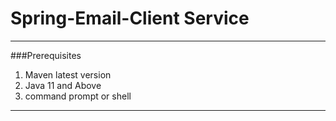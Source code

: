 # Spring-Email-Client Service

---
###Prerequisites

1. Maven latest version
2. Java 11 and Above
3. command prompt or shell


---